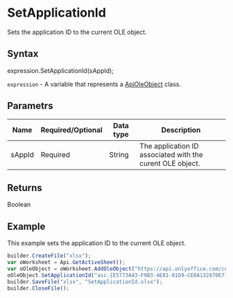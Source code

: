 # SetApplicationId

Sets the application ID to the current OLE object.

## Syntax

expression.SetApplicationId(sAppId);

`expression` - A variable that represents a [ApiOleObject](../ApiOleObject.md) class.

## Parametrs

| **Name** | **Required/Optional** | **Data type** | **Description** |
| ------------- | ------------- | ------------- | ------------- |
| sAppId	 | Required | String | The application ID associated with the curent OLE object. |

## Returns

Boolean

## Example

This example sets the application ID to the current OLE object.

```javascript
builder.CreateFile("xlsx");
var oWorksheet = Api.GetActiveSheet();
var oOleObject = oWorksheet.AddOleObject("https://api.onlyoffice.com/content/img/docbuilder/examples/ole-object-image.png", 130 * 36000, 90 * 36000, "https://youtu.be/SKGz4pmnpgY", "asc.{38E022EA-AD92-45FC-B22B-49DF39746DB4}", 0, 2 * 36000, 4, 3 * 36000);
oOleObject.SetApplicationId("asc.{E5773A43-F9B3-4E81-81D9-CE0A132470E7}");
builder.SaveFile("xlsx", "SetApplicationId.xlsx");
builder.CloseFile();
```